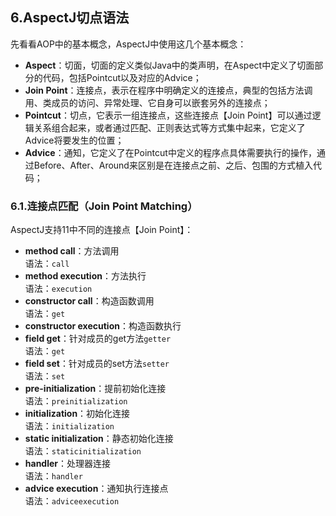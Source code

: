 ## 6.AspectJ切点语法

先看看AOP中的基本概念，AspectJ中使用这几个基本概念：

* __Aspect__：切面，切面的定义类似Java中的类声明，在Aspect中定义了切面部分的代码，包括Pointcut以及对应的Advice；
* __Join Point__：连接点，表示在程序中明确定义的连接点，典型的包括方法调用、类成员的访问、异常处理、它自身可以嵌套另外的连接点；
* __Pointcut__：切点，它表示一组连接点，这些连接点【Join Point】可以通过逻辑关系组合起来，或者通过匹配、正则表达式等方式集中起来，它定义了Advice将要发生的位置；
* __Advice__：通知，它定义了在Pointcut中定义的程序点具体需要执行的操作，通过Before、After、Around来区别是在连接点之前、之后、包围的方式植入代码；

### 6.1.连接点匹配（Join Point Matching）
AspectJ支持11中不同的连接点【Join Point】：

* __method call__：方法调用<br/>语法：`call`
* __method execution__：方法执行<br/>语法：`execution`
* __constructor call__：构造函数调用<br/>语法：`get`
* __constructor execution__：构造函数执行
* __field get__：针对成员的get方法`getter`<br/>语法：`get`
* __field set__：针对成员的set方法`setter`<br/>语法：`set`
* __pre-initialization__：提前初始化连接<br/>语法：`preinitialization`
* __initialization__：初始化连接<br/>语法：`initialization`
* __static initialization__：静态初始化连接<br/>语法：`staticinitialization`
* __handler__：处理器连接<br/>语法：`handler`
* __advice execution__：通知执行连接点<br/>语法：`adviceexecution`
